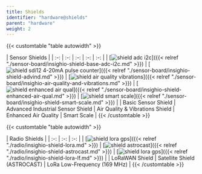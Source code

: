 ```yaml
---
title: Shields
identifier: "hardware@shields"
parent: "hardware"
weight: 2
---
```


{{< customtable "table autowidth" >}}

| Sensor Shields  |
| :-: | :-: | :-: | :-: | :-: |
| [![shield adc i2c](/images/deviceimages/insighio-shield-base-adc-i2c.png)]({{< relref "./sensor-board/insighio-shield-base-adc-i2c.md" >}}) | [![shield sdi12 4-20mA pulse counter](/images/deviceimages/insighio-shield-advind.png)]({{< relref "./sensor-board/insighio-shield-advind.md" >}}) | [![shield air quality vibrations](/images/deviceimages/insighio-shield-air-quality-vibration.png)]({{< relref "./sensor-board/insighio-air-quality-and-vibrations.md" >}}) | [![shield enhanced air qual](/images/deviceimages/insighio-shield-enhanced-air-qual.png)]({{< relref "./sensor-board/insighio-shield-enhanced-air-qual.md" >}}) | [![shield smart scale](/images/deviceimages/insighio-shield-smart-scale.png)]({{< relref "./sensor-board/insighio-shield-smart-scale.md" >}}) | 
| Basic Sensor Shield | Advanced Industrial Sensor Shield | Air Quality & Vibrations Shield | Enhanced Air Quality  | Smart Scale |
{{< /customtable >}}

{{< customtable "table autowidth" >}}

| Radio Shields  |
| :-: | :-: | :-: |
| [![shield lora gps](/images/deviceimages/insighio-shield-lora.png)]({{< relref "./radio/insighio-shield-lora.md" >}}) |  [![shield astrocast](/images/deviceimages/insighio-shield-astrocast.png)]({{< relref "./radio/insighio-shield-astrocast.md" >}}) | [![shield lora gps](/images/deviceimages/insighio-shield-lora-lf.png)]({{< relref "./radio/insighio-shield-lora-lf.md" >}}) |
| LoRaWAN Shield | Satellite Shield (ASTROCAST) | LoRa Low-Frequency (169 MHz) |
{{< /customtable >}}
